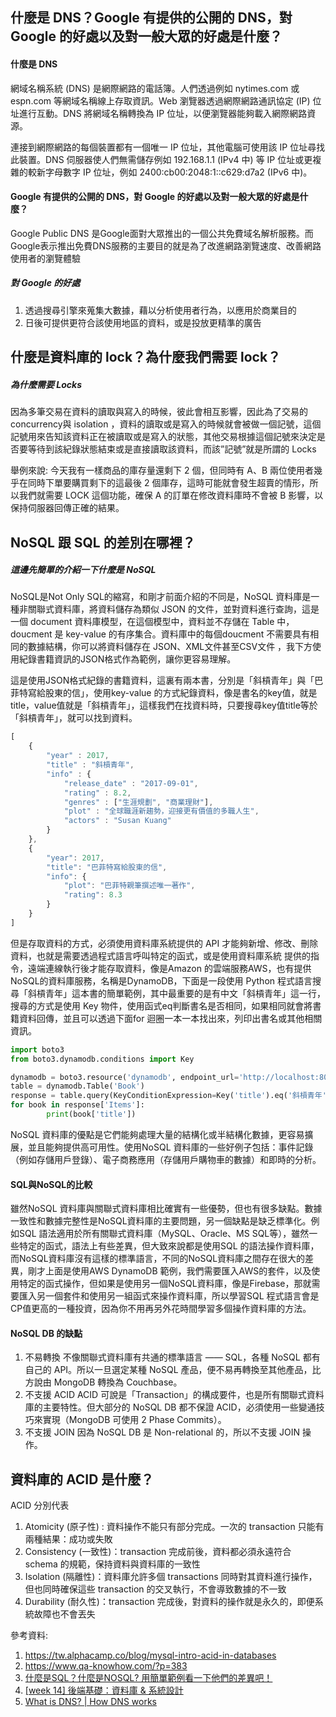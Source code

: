 ## 什麼是 DNS？Google 有提供的公開的 DNS，對 Google 的好處以及對一般大眾的好處是什麼？
#### 什麼是 DNS
網域名稱系統 (DNS) 是網際網路的電話簿。人們透過例如 nytimes.com 或 espn.com 等網域名稱線上存取資訊。Web 瀏覽器透過網際網路通訊協定 (IP) 位址進行互動。DNS 將網域名稱轉換為 IP 位址，以便瀏覽器能夠載入網際網路資源。

連接到網際網路的每個裝置都有一個唯一 IP 位址，其他電腦可使用該 IP 位址尋找此裝置。DNS 伺服器使人們無需儲存例如 192.168.1.1 (IPv4 中) 等 IP 位址或更複雜的較新字母數字 IP 位址，例如 2400:cb00:2048:1::c629:d7a2 (IPv6 中)。

#### Google 有提供的公開的 DNS，對 Google 的好處以及對一般大眾的好處是什麼？

Google Public DNS 是Google面對大眾推出的一個公共免費域名解析服務。而Google表示推出免費DNS服務的主要目的就是為了改進網路瀏覽速度、改善網路使用者的瀏覽體驗

##### 對 Google 的好處
1. 透過搜尋引擎來蒐集大數據，藉以分析使用者行為，以應用於商業目的
2. 日後可提供更符合該使用地區的資料，或是投放更精準的廣告 

## 什麼是資料庫的 lock？為什麼我們需要 lock？
##### 為什麼需要 Locks
因為多筆交易在資料的讀取與寫入的時候，彼此會相互影響，因此為了交易的concurrency與 isolation ，資料的讀取或是寫入的時候就會被做一個記號，這個記號用來告知該資料正在被讀取或是寫入的狀態，其他交易根據這個記號來決定是否要等待到該紀錄狀態結束或是直接讀取該資料，而該”記號”就是所謂的 Locks

舉例來說:
今天我有一樣商品的庫存量還剩下 2 個，但同時有 A、B 兩位使用者幾乎在同時下單要購買剩下的這最後 2 個庫存，這時可能就會發生超賣的情形，所以我們就需要 LOCK 這個功能，確保 A 的訂單在修改資料庫時不會被 B 影響，以保持伺服器回傳正確的結果。
## NoSQL 跟 SQL 的差別在哪裡？
##### 這邊先簡單的介紹一下什麼是 NoSQL
NoSQL是Not Only SQL的縮寫，和剛才前面介紹的不同是，NoSQL 資料庫是一種非關聯式資料庫，將資料儲存為類似 JSON 的文件，並對資料進行查詢，這是一個 document 資料庫模型，在這個模型中，資料並不存儲在 Table 中，doucment 是 key-value 的有序集合。資料庫中的每個doucment 不需要具有相同的數據結構，你可以將資料儲存在 JSON、XML文件甚至CSV文件 ，我下方使用紀錄書籍資訊的JSON格式作為範例，讓你更容易理解。

這是使用JSON格式紀錄的書籍資料，這裏有兩本書，分別是「斜槓青年」與「巴菲特寫給股東的信」，使用key-value 的方式紀錄資料，像是書名的key值，就是title，value值就是「斜槓青年」，這樣我們在找資料時，只要搜尋key值title等於「斜槓青年」，就可以找到資料。

``` javascript
[
    {
        "year" : 2017,
        "title" : "斜槓青年",
        "info" : {
            "release_date" : "2017-09-01",
            "rating" : 8.2,
            "genres" : ["生涯規劃", "商業理財"],
            "plot" : "全球職涯新趨勢，迎接更有價值的多職人生",
            "actors" : "Susan Kuang"
        }
    },
    {
        "year": 2017,
        "title": "巴菲特寫給股東的信",
        "info": {
            "plot": "巴菲特親筆撰述唯一著作",
            "rating": 8.3
        }
    }
]
```

但是存取資料的方式，必須使用資料庫系統提供的 API 才能夠新增、修改、刪除資料，也就是需要透過程式語言呼叫特定的函式，或是使用資料庫系統 提供的指令，遠端連線執行後才能存取資料，像是Amazon 的雲端服務AWS，也有提供NoSQL的資料庫服務，名稱是DynamoDB，下面是一段使用 Python 程式語言搜尋「斜槓青年」這本書的簡單範例，其中最重要的是有中文「斜槓青年」這一行，搜尋的方式是使用 Key 物件，使用函式eq判斷書名是否相同，如果相同就會將書籍資料回傳，並且可以透過下面for 迴圈一本一本找出來，列印出書名或其他相關資訊。

```python
import boto3
from boto3.dynamodb.conditions import Key

dynamodb = boto3.resource('dynamodb', endpoint_url='http://localhost:8000')
table = dynamodb.Table('Book')
response = table.query(KeyConditionExpression=Key('title').eq('斜槓青年'))
for book in response['Items']:
        print(book['title'])
```

NoSQL 資料庫的優點是它們能夠處理大量的結構化或半結構化數據，更容易擴展，並且能夠提供高可用性。使用NoSQL 資料庫的一些好例子包括：事件記錄（例如存儲用戶登錄）、電子商務應用（存儲用戶購物車的數據）和即時的分析。

#### SQL與NoSQL的比較
雖然No​​SQL 資料庫與關聯式資料庫相比確實有一些優勢，但也有很多缺點。數據一致性和數據完整性是NoSQL資料庫的主要問題，另一個缺點是缺乏標準化。例如SQL 語法適用於所有關聯式資料庫（MySQL、Oracle、MS SQL等），雖然一些特定的函式，語法上有些差異，但大致來說都是使用SQL 的語法操作資料庫，而NoSQL資料庫沒有這樣的標準語言，不同的NoSQL資料庫之間存在很大的差異，剛才上面是使用AWS DynamoDB 範例，我們需要匯入AWS的套件，以及使用特定的函式操作，但如果是使用另一個NoSQL資料庫，像是Firebase，那就需要匯入另一個套件和使用另一組函式來操作資料庫，所以學習SQL 程式語言會是CP值更高的一種投資，因為你不用再另外花時間學習多個操作資料庫的方法。

#### NoSQL DB 的缺點

1. 不易轉換
不像關聯式資料庫有共通的標準語言 —— SQL，各種 NoSQL 都有自己的 API。所以一旦選定某種 NoSQL 產品，便不易再轉換至其他產品，比方說由 MongoDB 轉換為 Couchbase。
2. 不支援 ACID
ACID 可說是「Transaction」的構成要件，也是所有關聯式資料庫的主要特性。但大部分的 NoSQL DB 都不保證 ACID，必須使用一些變通技巧來實現（MongoDB 可使用 2 Phase Commits）。
3. 不支援 JOIN
因為 NoSQL DB 是 Non-relational 的，所以不支援 JOIN 操作。

## 資料庫的 ACID 是什麼？

ACID 分別代表

1. Atomicity (原子性) : 資料操作不能只有部分完成。一次的 transaction 只能有兩種結果：成功或失敗
2. Consistency (一致性)：transaction 完成前後，資料都必須永遠符合 schema 的規範，保持資料與資料庫的一致性
3. Isolation (隔離性)：資料庫允許多個 transactions 同時對其資料進行操作，但也同時確保這些 transaction 的交叉執行，不會導致數據的不一致
4. Durability (耐久性)：transaction 完成後，對資料的操作就是永久的，即便系統故障也不會丟失


參考資料: 
1. https://tw.alphacamp.co/blog/mysql-intro-acid-in-databases
2. https://www.qa-knowhow.com/?p=383
3. [什麼是SQL？什麼是NOSQL? 用簡單範例看一下他們的差異吧！](https://codegym.tech/blog/sql_vs_nosql.html)
4. [[week 14] 後端基礎：資料庫 & 系統設計](https://hackmd.io/@Heidi-Liu/note-database-and-system-design)
4. [What is DNS? | How DNS works](https://www.cloudflare.com/zh-tw/learning/dns/what-is-dns/)